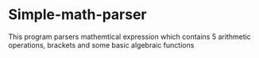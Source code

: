 # Simple-math-parser
This program parsers mathemtical expression which contains 5 arithmetic operations, brackets and some basic algebraic functions
